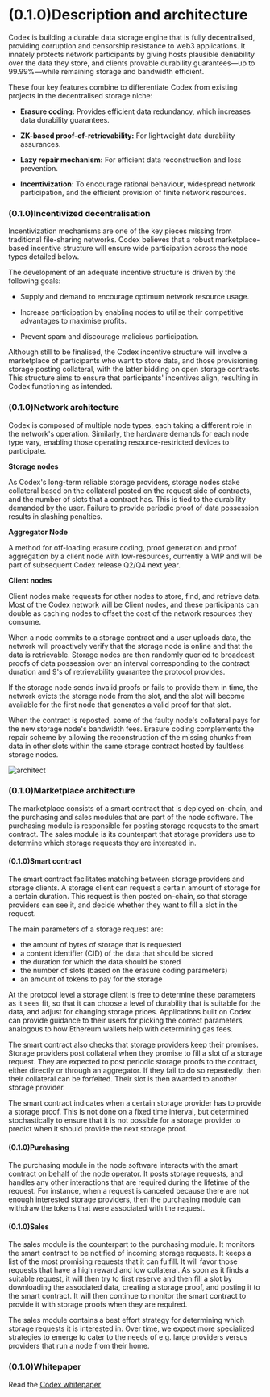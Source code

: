 # (0.1.0)Description and architecture

Codex is building a durable data storage engine that is fully decentralised, providing corruption and censorship resistance to web3 applications. It innately protects network participants by giving hosts plausible deniability over the data they store, and clients provable durability guarantees—up to 99.99%—while remaining storage and bandwidth efficient.

These four key features combine to differentiate Codex from existing projects in the decentralised storage niche:

- **Erasure coding:** Provides efficient data redundancy, which increases data durability guarantees.

- **ZK-based proof-of-retrievability:** For lightweight data durability assurances.

- **Lazy repair mechanism:** For efficient data reconstruction and loss prevention.

- **Incentivization:**  To encourage rational behaviour, widespread network participation, and the efficient provision of finite network resources.


### (0.1.0)Incentivized decentralisation

Incentivization mechanisms are one of the key pieces missing from traditional file-sharing networks. Codex believes that a robust marketplace-based incentive structure will ensure wide participation across the node types detailed below.

The development of an adequate incentive structure is driven by the following goals: 

- Supply and demand to encourage optimum network resource usage.

- Increase participation by enabling nodes to utilise their competitive advantages to maximise profits.

- Prevent spam and discourage malicious participation. 

Although still to be finalised, the Codex incentive structure will involve a marketplace of participants who want to store data, and those provisioning storage posting collateral, with the latter bidding on open storage contracts. This structure aims to ensure that participants' incentives align, resulting in Codex functioning as intended.


### (0.1.0)Network architecture

Codex is composed of multiple node types, each taking a different role in the network's operation. Similarly, the hardware demands for each node type vary, enabling those operating resource-restricted devices to participate.

**Storage nodes**

As Codex's long-term reliable storage providers, storage nodes stake collateral based on the collateral posted on the request side of contracts, and the number of slots that a contract has. This is tied to the durability demanded by the user. Failure to provide periodic proof of data possession results in slashing penalties.

**Aggregator Node**

A method for off-loading erasure coding, proof generation and proof aggregation by a client node with low-resources, currently a WIP and will be part of subsequent Codex release Q2/Q4 next year.

**Client nodes**

Client nodes make requests for other nodes to store, find, and retrieve data. Most of the Codex network will be Client nodes, and these participants can double as caching nodes to offset the cost of the network resources they consume. 

When a node commits to a storage contract and a user uploads data, the network will proactively verify that the storage node is online and that the data is retrievable. Storage nodes are then randomly queried to broadcast proofs of data possession over an interval corresponding to the contract duration and 9's of retrievability guarantee the protocol provides.

If the storage node sends invalid proofs or fails to provide them in time, the network evicts the storage node from the slot, and the slot will become available for the first node that generates a valid proof for that slot. 

When the contract is reposted, some of the faulty node's collateral pays for the new storage node's bandwidth fees. Erasure coding complements the repair scheme by allowing the reconstruction of the missing chunks from data in other slots within the same storage contract hosted by faultless storage nodes.


![architect](/public/learn/architecture.png)

### (0.1.0)Marketplace architecture ###

The marketplace consists of a smart contract that is deployed on-chain, and the
purchasing and sales modules that are part of the node software. The purchasing
module is responsible for posting storage requests to the smart contract. The
sales module is its counterpart that storage providers use to determine which
storage requests they are interested in.

#### (0.1.0)Smart contract ####

The smart contract facilitates matching between storage providers and storage
clients. A storage client can request a certain amount of storage for a certain
duration. This request is then posted on-chain, so that storage providers can
see it, and decide whether they want to fill a slot in the request.

The main parameters of a storage request are:
- the amount of bytes of storage that is requested
- a content identifier (CID) of the data that should be stored
- the duration for which the data should be stored
- the number of slots (based on the erasure coding parameters)
- an amount of tokens to pay for the storage

At the protocol level a storage client is free to determine these parameters as
it sees fit, so that it can choose a level of durability that is suitable for
the data, and adjust for changing storage prices. Applications built on Codex
can provide guidance to their users for picking the correct parameters,
analogous to how Ethereum wallets help with determining gas fees.

The smart contract also checks that storage providers keep their promises.
Storage providers post collateral when they promise to fill a slot of a storage
request. They are expected to post periodic storage proofs to the contract,
either directly or through an aggregator. If they fail to do so repeatedly, then
their collateral can be forfeited. Their slot is then awarded to another storage
provider.

The smart contract indicates when a certain storage provider has to provide a
storage proof. This is not done on a fixed time interval, but determined
stochastically to ensure that it is not possible for a storage provider to
predict when it should provide the next storage proof.

#### (0.1.0)Purchasing ####

The purchasing module in the node software interacts with the smart contract on
behalf of the node operator. It posts storage requests, and handles any other
interactions that are required during the lifetime of the request. For instance,
when a request is canceled because there are not enough interested storage
providers, then the purchasing module can withdraw the tokens that were
associated with the request.

#### (0.1.0)Sales ####

The sales module is the counterpart to the purchasing module. It monitors the smart
contract to be notified of incoming storage requests. It keeps a list of the
most promising requests that it can fulfill. It will favor those requests that
have a high reward and low collateral. As soon as it finds a suitable request,
it will then try to first reserve and then fill a slot by downloading the
associated data, creating a storage proof, and posting it to the smart contract.
It will then continue to monitor the smart contract to provide it with storage
proofs when they are required.

The sales module contains a best effort strategy for determining which storage
requests it is interested in. Over time, we expect more specialized strategies
to emerge to cater to the needs of e.g. large providers versus providers that
run a node from their home.

### (0.1.0)Whitepaper ###

Read the [Codex whitepaper](./whitepaper)
